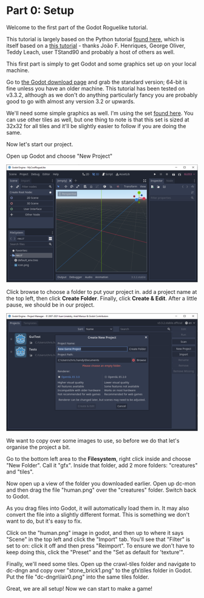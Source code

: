 Part 0: Setup
=============

Welcome to the first part of the Godot Roguelike tutorial.

This tutorial is largely based on the Python tutorial [found here](http://rogueliketutorials.com/tutorials/tcod/2019/part-1/), which is itself based on a [this tutorial](http://www.roguebasin.com/index.php?title=Complete_Roguelike_Tutorial,_using_python%2Blibtcod) - thanks João F. Henriques, George Oliver, Teddy Leach, user TStand90 and probably a host of others as well.

This first part is simply to get Godot and some graphics set up on your local machine.

Go to [the Godot download page](https://godotengine.org/download) and grab the standard version; 64-bit is fine unless you have an older machine. This tutorial has been tested on v3.3.2, although as we don't do anything particularly fancy you are probably good to go with almost any version 3.2 or upwards.

We'll need some simple graphics as well. I'm using the set [found here](https://code.google.com/archive/p/crawl-tiles/downloads). You can use other tiles as well, but one thing to note is that this set is sized at 32x32 for all tiles and it'll be slightly easier to follow if you are doing the same.

Now let's start our project.

Open up Godot and choose "New Project"

![Empty Project](https://github.com/maximinus/GodotRogueLike/blob/main/tutorials/images/tut0_empty_project.png "Empty Project")

Click browse to choose a folder to put your project in. add a project name at the top left, then click **Create Folder**. Finally, click **Create & Edit**. After a little pause, we should be in our project.

![New Project](https://github.com/maximinus/GodotRogueLike/blob/main/tutorials/images/tut0_new_project.png "New Project")

We want to copy over some images to use, so before we do that let's organise the project a bit.

Go to the bottom left area to the **Filesystem**, right click inside and choose "New Folder". Call it "gfx". Inside that folder, add 2 more folders: "creatures" and "tiles".

Now open up a view of the folder you downloaded earlier. Open up dc-mon and then drag the file "human.png" over the "creatures" folder. Switch back to Godot.

As you drag files into Godot, it will automatically load them in. It may also convert the file into a slightly different format. This is something we don't want to do, but it's easy to fix.

Click on the "human.png" image in godot, and then up to where it says "Scene" in the top left and click the "Import" tab. You'll see that "Filter" is set to on: click it off and then press "Reimport". To ensure we don't have to keep doing this, click the "Preset" and the "Set as default for 'texture'".

Finally, we'll need some tiles. Open up the crawl-tiles folder and navigate to dc-dngn and copy over "stone_brick1.png" to the gfx\tiles folder in Godot. Put the file "dc-dngn\lair0.png" into the same tiles folder.

Great, we are all setup! Now we can start to make a game!
